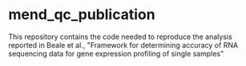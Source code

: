 # mend_qc_publication
This repository contains the code needed to reproduce the analysis reported in Beale et al., "Framework for determining accuracy of RNA sequencing data for gene expression profiling of single samples"
